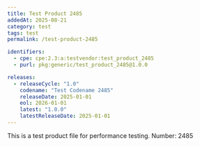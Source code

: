```yaml
---
title: Test Product 2485
addedAt: 2025-08-21
category: test
tags: test
permalink: /test-product-2485

identifiers:
  - cpe: cpe:2.3:a:testvendor:test_product_2485
  - purl: pkg:generic/test_product_2485@1.0.0

releases:
  - releaseCycle: "1.0"
    codename: "Test Codename 2485"
    releaseDate: 2025-01-01
    eol: 2026-01-01
    latest: "1.0.0"
    latestReleaseDate: 2025-01-01
---
```


This is a test product file for performance testing. Number: 2485

